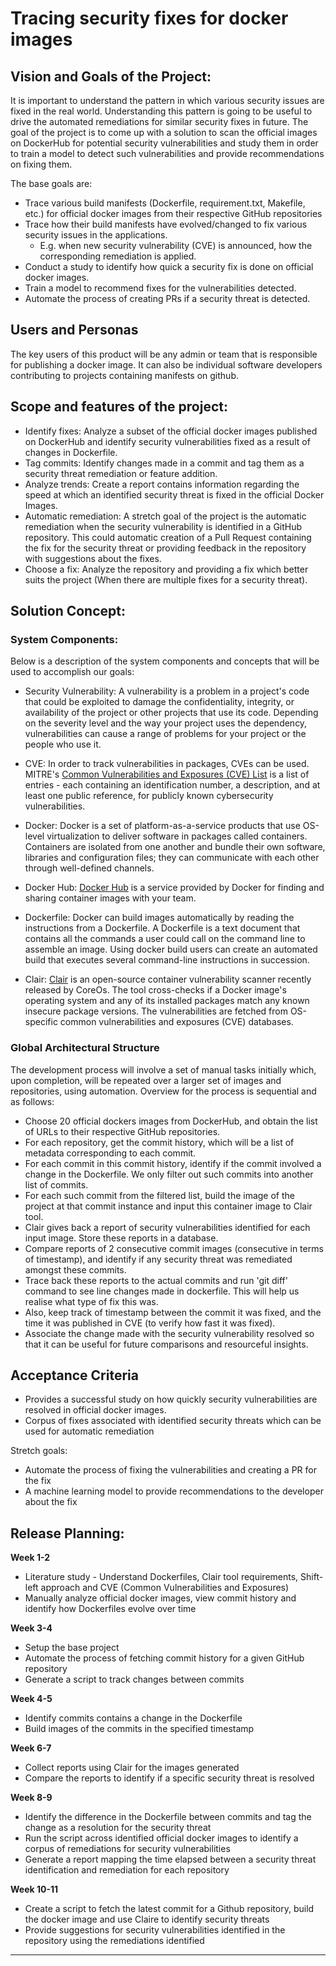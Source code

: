 # Tracing security fixes for docker images

## Vision and Goals of the Project:

It is important to understand the pattern in which various security issues are fixed in the real world. 
Understanding this pattern is going to be useful to drive the automated remediations for similar security fixes in future. The goal of the project is to come up with a solution to scan the official images on DockerHub for potential security vulnerabilities and study them in order to train a model to detect such vulnerabilities and provide recommendations on fixing them. 

The base goals are:
* Trace various build manifests (Dockerfile, requirement.txt, Makefile, etc.) for official docker images from their respective GitHub repositories 
* Trace how their build manifests have evolved/changed to fix various security issues in the applications. 
	* E.g. when new security vulnerability (CVE) is announced, how the corresponding remediation is applied. 
* Conduct a study to identify how quick a security fix is done on official docker images.
* Train a model to recommend fixes for the vulnerabilities detected.
* Automate the process of creating PRs if a security threat is detected.

## Users and Personas

The key users of this product will be any admin or team that is responsible for publishing a docker image. 
It can also be individual software developers contributing to projects containing manifests on github.

## Scope and features of the project:

* Identify fixes: Analyze a subset of the official docker images published on DockerHub and identify security vulnerabilities fixed as a result of changes in Dockerfile.
* Tag commits: Identify changes made in a commit and tag them as a security threat remediation or feature addition.
* Analyze trends: Create a report contains information regarding the speed at which an identified security threat is fixed in the official Docker Images.
* Automatic remediation: A stretch goal of the project is the automatic remediation when the security vulnerability is identified in a GitHub repository. This could automatic creation of a Pull Request containing the fix for the security threat or providing feedback in the repository with suggestions about the fixes.
* Choose a fix: Analyze the repository and providing a fix which better suits the project (When there are multiple fixes for a security threat).

## Solution Concept:

### System Components:

Below is a description of the system components and concepts that will be used to accomplish our goals:

* Security Vulnerability: A vulnerability is a problem in a project's code that could be exploited to damage the confidentiality, integrity, or availability of the project or other projects that use its code. Depending on the severity level and the way your project uses the dependency, vulnerabilities can cause a range of problems for your project or the people who use it.

* CVE: In order to track vulnerabilities in packages, CVEs can be used. MITRE's [Common Vulnerabilities and Exposures (CVE) List](https://cve.mitre.org/) is a list of entries - each containing an identification number, a description, and at least one public reference, for publicly known cybersecurity vulnerabilities.

* Docker: Docker is a set of platform-as-a-service products that use OS-level virtualization to deliver software in packages called containers. Containers are isolated from one another and bundle their own software, libraries and configuration files; they can communicate with each other through well-defined channels.

* Docker Hub: [Docker Hub](https://docs.docker.com/docker-hub/) is a service provided by Docker for finding and sharing container images with your team. 

* Dockerfile: Docker can build images automatically by reading the instructions from a Dockerfile. A Dockerfile is a text document that contains all the commands a user could call on the command line to assemble an image. Using docker build users can create an automated build that executes several command-line instructions in succession.

* Clair:  [Clair](https://github.com/coreos/clair) is an open-source container vulnerability scanner recently released by CoreOs. The tool cross-checks if a Docker image's operating system and any of its installed packages match any known insecure package versions. The vulnerabilities are fetched from OS-specific common vulnerabilities and exposures (CVE) databases.

### Global Architectural Structure

The development process will involve a set of manual tasks initially which, upon completion, will be repeated over a larger set of images and repositories, using automation. Overview for the process is sequential and as follows:
* Choose 20 official dockers images from DockerHub, and obtain the list of URLs to their respective GitHub repositories.
* For each repository, get the commit history, which will be a list of metadata corresponding to each commit.
* For each commit in this commit history, identify if the commit involved a change in the Dockerfile. We only filter out such commits into another list of commits.
* For each such commit from the filtered list, build the image of the project at that commit instance and input this container image to Clair tool.
* Clair gives back a report of security vulnerabilities identified for each input image. Store these reports in a database.
* Compare reports of 2 consecutive commit images (consecutive in terms of timestamp), and identify if any security threat was remediated amongst these commits.
* Trace back these reports to the actual commits and run 'git diff' command to see line changes made in dockerfile. This will help us realise what type of fix this was.
* Also, keep track of timestamp between the commit it was fixed, and the time it was published in CVE (to verify how fast it was fixed).
* Associate the change made with the security vulnerability resolved so that it can be useful for future comparisons and resourceful insights.

## Acceptance Criteria

* Provides a successful study on how quickly security vulnerabilities are resolved in official docker images.
* Corpus of fixes associated with identified security threats which can be used for automatic remediation

Stretch goals:
* Automate the process of fixing the vulnerabilities and creating a PR for the fix
* A machine learning model to provide recommendations to the developer about the fix

## Release Planning:	

__Week 1-2__

* Literature study - Understand Dockerfiles, Clair tool requirements, Shift-left approach and CVE (Common Vulnerabilities and Exposures)
* Manually analyze official docker images, view commit history and identify how Dockerfiles evolve over time

__Week 3-4__ 

* Setup the base project
* Automate the process of fetching commit history for a given GitHub repository
* Generate a script to track changes between commits 

__Week 4-5__

* Identify commits contains a change in the Dockerfile
* Build images of the commits in the specified timestamp

__Week 6-7__

* Collect reports using Clair for the images generated
* Compare the reports to identify if a specific security threat is resolved

__Week 8-9__

* Identify the difference in the Dockerfile between commits and tag the change as a resolution for the security threat
* Run the script across identified official docker images to identify a corpus of remediations for security vulnerabilities
* Generate a report mapping the time elapsed between a security threat identification and remediation for each repository

__Week 10-11__

* Create a script to fetch the latest commit for a Github repository, build the docker image and use Claire to identify security threats
* Provide suggestions for security vulnerabilities identified in the repository using the remediations identified

____________

